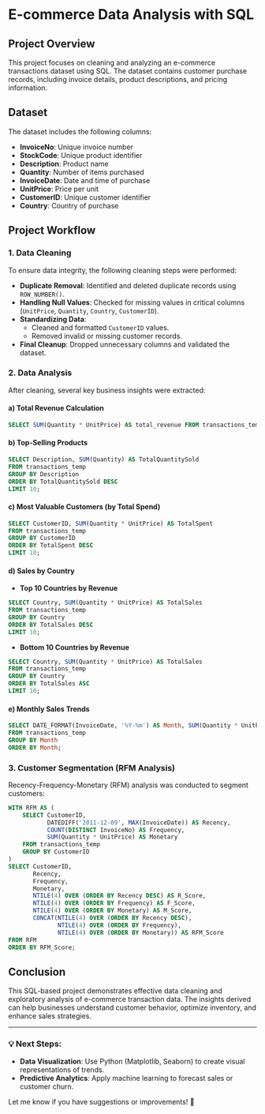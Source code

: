 # E-commerce Data Analysis with SQL

## Project Overview
This project focuses on cleaning and analyzing an e-commerce transactions dataset using SQL. The dataset contains customer purchase records, including invoice details, product descriptions, and pricing information.

## Dataset
The dataset includes the following columns:
- **InvoiceNo**: Unique invoice number
- **StockCode**: Unique product identifier
- **Description**: Product name
- **Quantity**: Number of items purchased
- **InvoiceDate**: Date and time of purchase
- **UnitPrice**: Price per unit
- **CustomerID**: Unique customer identifier
- **Country**: Country of purchase

## Project Workflow
### 1. Data Cleaning
To ensure data integrity, the following cleaning steps were performed:
- **Duplicate Removal**: Identified and deleted duplicate records using `ROW_NUMBER()`.
- **Handling Null Values**: Checked for missing values in critical columns (`UnitPrice`, `Quantity`, `Country`, `CustomerID`).
- **Standardizing Data**:
  - Cleaned and formatted `CustomerID` values.
  - Removed invalid or missing customer records.
- **Final Cleanup**: Dropped unnecessary columns and validated the dataset.

### 2. Data Analysis
After cleaning, several key business insights were extracted:

#### a) Total Revenue Calculation
```sql
SELECT SUM(Quantity * UnitPrice) AS total_revenue FROM transactions_temp;
```

#### b) Top-Selling Products
```sql
SELECT Description, SUM(Quantity) AS TotalQuantitySold
FROM transactions_temp
GROUP BY Description
ORDER BY TotalQuantitySold DESC
LIMIT 10;
```

#### c) Most Valuable Customers (by Total Spend)
```sql
SELECT CustomerID, SUM(Quantity * UnitPrice) AS TotalSpent
FROM transactions_temp
GROUP BY CustomerID
ORDER BY TotalSpent DESC
LIMIT 10;
```

#### d) Sales by Country
- **Top 10 Countries by Revenue**
```sql
SELECT Country, SUM(Quantity * UnitPrice) AS TotalSales
FROM transactions_temp
GROUP BY Country
ORDER BY TotalSales DESC
LIMIT 10;
```
- **Bottom 10 Countries by Revenue**
```sql
SELECT Country, SUM(Quantity * UnitPrice) AS TotalSales
FROM transactions_temp
GROUP BY Country
ORDER BY TotalSales ASC
LIMIT 10;
```

#### e) Monthly Sales Trends
```sql
SELECT DATE_FORMAT(InvoiceDate, '%Y-%m') AS Month, SUM(Quantity * UnitPrice) AS MonthlySales
FROM transactions_temp
GROUP BY Month
ORDER BY Month;
```

### 3. Customer Segmentation (RFM Analysis)
Recency-Frequency-Monetary (RFM) analysis was conducted to segment customers:
```sql
WITH RFM AS (
    SELECT CustomerID,
           DATEDIFF('2011-12-09', MAX(InvoiceDate)) AS Recency,
           COUNT(DISTINCT InvoiceNo) AS Frequency,
           SUM(Quantity * UnitPrice) AS Monetary
    FROM transactions_temp
    GROUP BY CustomerID
)
SELECT CustomerID,
       Recency,
       Frequency,
       Monetary,
       NTILE(4) OVER (ORDER BY Recency DESC) AS R_Score,
       NTILE(4) OVER (ORDER BY Frequency) AS F_Score,
       NTILE(4) OVER (ORDER BY Monetary) AS M_Score,
       CONCAT(NTILE(4) OVER (ORDER BY Recency DESC),
              NTILE(4) OVER (ORDER BY Frequency),
              NTILE(4) OVER (ORDER BY Monetary)) AS RFM_Score
FROM RFM
ORDER BY RFM_Score;
```

## Conclusion
This SQL-based project demonstrates effective data cleaning and exploratory analysis of e-commerce transaction data. The insights derived can help businesses understand customer behavior, optimize inventory, and enhance sales strategies.

---
### 💡 Next Steps:
- **Data Visualization**: Use Python (Matplotlib, Seaborn) to create visual representations of trends.
- **Predictive Analytics**: Apply machine learning to forecast sales or customer churn.

Let me know if you have suggestions or improvements! 🚀

